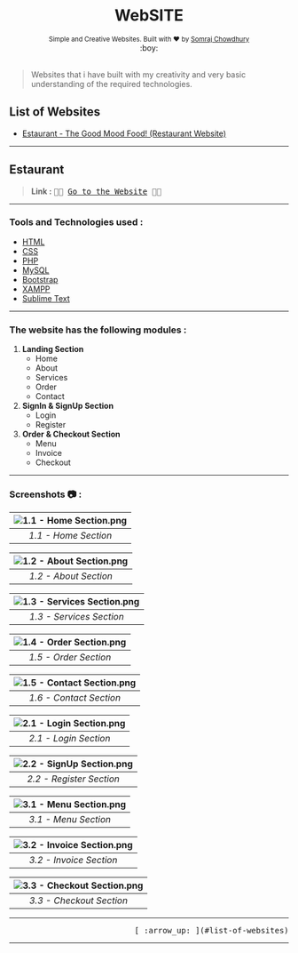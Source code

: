 <h1 align="center">WebSITE</h1>

<div align="center">
  <sub>Simple and Creative Websites. Built with ❤︎ by
  <a href="https://github.com/somrajchowdhury">Somraj Chowdhury</a> 
</div>
  
<div align="center">
  :boy:
</div><br>

> Websites that i have built with my creativity and very basic understanding of the required technologies.

## List of Websites

- [Estaurant - The Good Mood Food! (Restaurant Website)](#estaurant)

---

## Estaurant 

> **Link :** <kbd>:pizza::fries: [Go to the Website](http://www.restoesto.epizy.com) :fries::pizza:</kbd>

---

### Tools and Technologies used :

- [HTML](https://www.w3schools.com/html/)
- [CSS](https://www.w3schools.com/css/)
- [PHP](https://www.w3schools.com/php/)
- [MySQL](https://www.w3schools.com/sql/)
- [Bootstrap](https://getbootstrap.com/)
- [XAMPP](https://www.apachefriends.org/download.html)
- [Sublime Text](https://www.sublimetext.com/)

---

### The website has the following modules :

1. **Landing Section**
   * Home
   * About
   * Services
   * Order
   * Contact
2. **SignIn & SignUp Section**
   * Login
   * Register
3. **Order & Checkout Section**
   * Menu
   * Invoice
   * Checkout

---

### Screenshots :camera: :

| ![1.1 - Home Section.png](https://github.com/somrajchowdhury/myWebsites/blob/master/Estaurant/Screenshots/1.1%20-%20Home%20Section.png) | 
|:--:| 
| *1.1 - Home Section* |

| ![1.2 - About Section.png](https://github.com/somrajchowdhury/myWebsites/blob/master/Estaurant/Screenshots/1.2%20-%20About%20Section.png) | 
|:--:| 
| *1.2 - About Section* |

| ![1.3 - Services Section.png](https://github.com/somrajchowdhury/myWebsites/blob/master/Estaurant/Screenshots/1.3%20-%20Services%20Section.png) | 
|:--:| 
| *1.3 - Services Section* |

| ![1.4 - Order Section.png](https://github.com/somrajchowdhury/myWebsites/blob/master/Estaurant/Screenshots/1.4%20-%20Order%20Section.png) | 
|:--:| 
| *1.5 - Order Section* |

| ![1.5 - Contact Section.png](https://github.com/somrajchowdhury/myWebsites/blob/master/Estaurant/Screenshots/1.5%20-%20Contact%20Section.png) | 
|:--:| 
| *1.6 - Contact Section* |

| ![2.1 - Login Section.png](https://github.com/somrajchowdhury/myWebsites/blob/master/Estaurant/Screenshots/2.1%20-%20Login%20Section.png) | 
|:--:| 
| *2.1 - Login Section* |

| ![2.2 - SignUp Section.png](https://github.com/somrajchowdhury/myWebsites/blob/master/Estaurant/Screenshots/2.2%20-%20SignUp%20Section.png) | 
|:--:| 
| *2.2 - Register Section* |

| ![3.1 - Menu Section.png](https://github.com/somrajchowdhury/myWebsites/blob/master/Estaurant/Screenshots/3.1%20-%20Menu%20Section.png) | 
|:--:| 
| *3.1 - Menu Section* |

| ![3.2 - Invoice Section.png](https://github.com/somrajchowdhury/myWebsites/blob/master/Estaurant/Screenshots/3.2%20-%20Invoice%20Section.png) | 
|:--:| 
| *3.2 - Invoice Section* |

| ![3.3 - Checkout Section.png](https://github.com/somrajchowdhury/myWebsites/blob/master/Estaurant/Screenshots/3.3%20-%20Checkout%20Section.png) | 
|:--:| 
| *3.3 - Checkout Section* |

---

<div align="right">
  <kbd>[ :arrow_up: ](#list-of-websites)</kbd>
</div>

---

